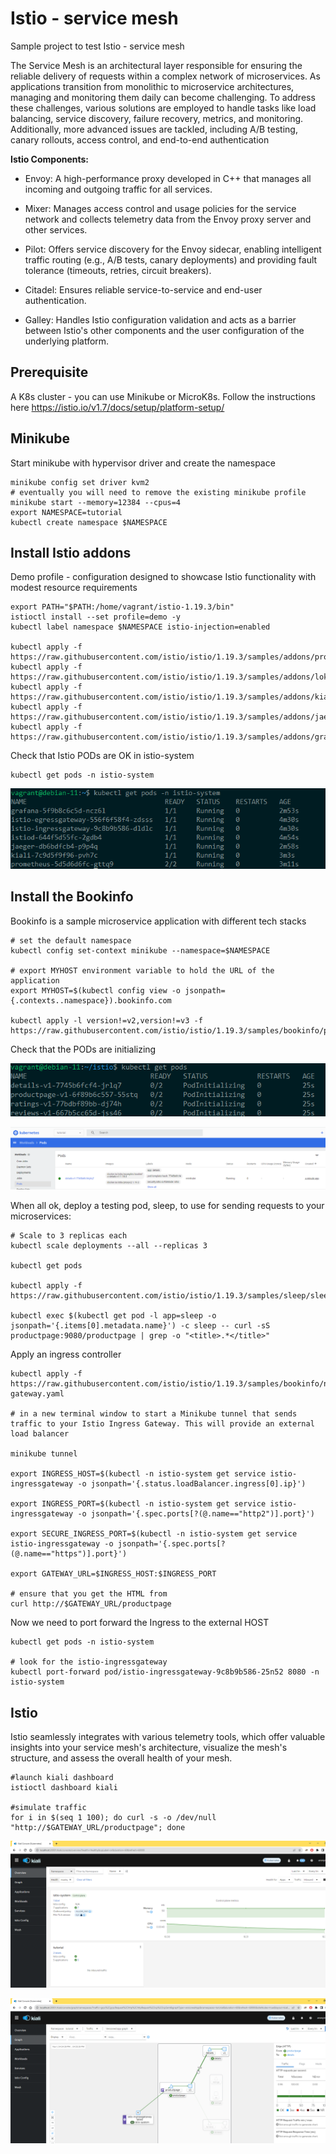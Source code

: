 # Istio - service mesh
Sample project to test Istio - service mesh

The Service Mesh is an architectural layer responsible for ensuring the reliable delivery of requests within a complex network of microservices. As applications transition from monolithic to microservice architectures, managing and monitoring them daily can become challenging. To address these challenges, various solutions are employed to handle tasks like load balancing, service discovery, failure recovery, metrics, and monitoring. Additionally, more advanced issues are tackled, including A/B testing, canary rollouts, access control, and end-to-end authentication

<b>Istio Components:</b>

- Envoy: A high-performance proxy developed in C++ that manages all incoming and outgoing traffic for all services.

- Mixer: Manages access control and usage policies for the service network and collects telemetry data from the Envoy proxy server and other services.

- Pilot: Offers service discovery for the Envoy sidecar, enabling intelligent traffic routing (e.g., A/B tests, canary deployments) and providing fault tolerance (timeouts, retries, circuit breakers).

- Citadel: Ensures reliable service-to-service and end-user authentication.

- Galley: Handles Istio configuration validation and acts as a barrier between Istio's other components and the user configuration of the underlying platform.


## Prerequisite

A K8s cluster - you can use Minikube or MicroK8s. Follow the instructions here https://istio.io/v1.7/docs/setup/platform-setup/

## Minikube

Start minikube with hypervisor driver and create the namespace

```
minikube config set driver kvm2
# eventually you will need to remove the existing minikube profile
minikube start --memory=12384 --cpus=4
export NAMESPACE=tutorial
kubectl create namespace $NAMESPACE
```


## Install Istio addons

Demo profile - configuration designed to showcase Istio functionality with modest resource requirements

```
export PATH="$PATH:/home/vagrant/istio-1.19.3/bin"
istioctl install --set profile=demo -y
kubectl label namespace $NAMESPACE istio-injection=enabled

kubectl apply -f https://raw.githubusercontent.com/istio/istio/1.19.3/samples/addons/prometheus.yaml
kubectl apply -f https://raw.githubusercontent.com/istio/istio/1.19.3/samples/addons/loki.yaml
kubectl apply -f https://raw.githubusercontent.com/istio/istio/1.19.3/samples/addons/kiali.yaml
kubectl apply -f https://raw.githubusercontent.com/istio/istio/1.19.3/samples/addons/jaeger.yaml
kubectl apply -f https://raw.githubusercontent.com/istio/istio/1.19.3/samples/addons/grafana.yaml

```

Check that Istio PODs are OK in istio-system

```
kubectl get pods -n istio-system
```
![pods](imgs/image04.png)

## Install the Bookinfo

Bookinfo is a sample microservice application with different tech stacks

```
# set the default namespace
kubectl config set-context minikube --namespace=$NAMESPACE

# export MYHOST environment variable to hold the URL of the application 
export MYHOST=$(kubectl config view -o jsonpath={.contexts..namespace}).bookinfo.com

kubectl apply -l version!=v2,version!=v3 -f https://raw.githubusercontent.com/istio/istio/1.19.3/samples/bookinfo/platform/kube/bookinfo.yaml
```
Check that the PODs are initializing

![Pods initializing](imgs/image.png)


![Pods OK](imgs/image01.png)

When all ok, deploy a testing pod, sleep, to use for sending requests to your microservices:

```
# Scale to 3 replicas each
kubectl scale deployments --all --replicas 3

kubectl get pods

kubectl apply -f https://raw.githubusercontent.com/istio/istio/1.19.3/samples/sleep/sleep.yaml

kubectl exec $(kubectl get pod -l app=sleep -o jsonpath='{.items[0].metadata.name}') -c sleep -- curl -sS productpage:9080/productpage | grep -o "<title>.*</title>"

```

Apply an ingress controller

```
kubectl apply -f https://raw.githubusercontent.com/istio/istio/1.19.3/samples/bookinfo/networking/bookinfo-gateway.yaml

# in a new terminal window to start a Minikube tunnel that sends traffic to your Istio Ingress Gateway. This will provide an external load balancer

minikube tunnel

export INGRESS_HOST=$(kubectl -n istio-system get service istio-ingressgateway -o jsonpath='{.status.loadBalancer.ingress[0].ip}')

export INGRESS_PORT=$(kubectl -n istio-system get service istio-ingressgateway -o jsonpath='{.spec.ports[?(@.name=="http2")].port}')

export SECURE_INGRESS_PORT=$(kubectl -n istio-system get service istio-ingressgateway -o jsonpath='{.spec.ports[?(@.name=="https")].port}')

export GATEWAY_URL=$INGRESS_HOST:$INGRESS_PORT

# ensure that you get the HTML from
curl http://$GATEWAY_URL/productpage
```

Now we need to port forward the Ingress to the external HOST

```
kubectl get pods -n istio-system

# look for the istio-ingressgateway
kubectl port-forward pod/istio-ingressgateway-9c8b9b586-25n52 8080 -n istio-system
```

## Istio 

Istio seamlessly integrates with various telemetry tools, which offer valuable insights into your service mesh's architecture, visualize the mesh's structure, and assess the overall health of your mesh.


```
#launch kiali dashboard
istioctl dashboard kiali

#simulate traffic
for i in $(seq 1 100); do curl -s -o /dev/null "http://$GATEWAY_URL/productpage"; done
```

![Kiali dashboard](imgs/image02.png)

![Kiali dashboard - after traffic](imgs/image03.png)





